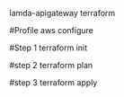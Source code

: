 lamda-apigateway terraform

#Profile aws configure

#Step 1 terraform init

#step 2 terraform plan

#step 3 terraform apply
